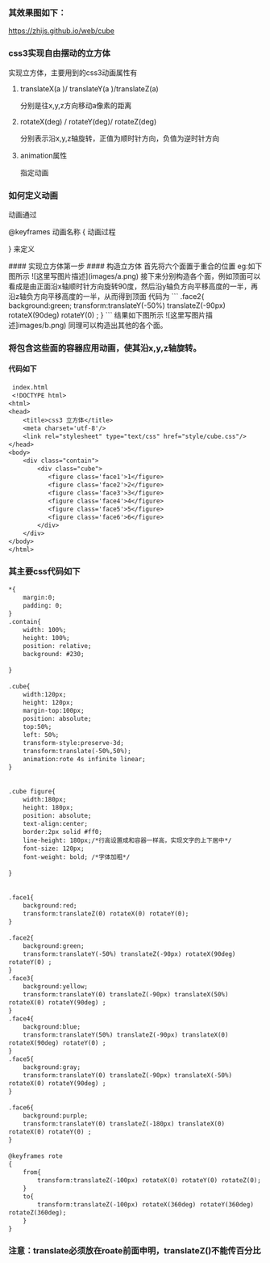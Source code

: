### 其效果图如下：
  https://zhijs.github.io/web/cube

### css3实现自由摆动的立方体
实现立方体，主要用到的css3动画属性有  
 <ol>
 
 <li><p>translateX(a )/ translateY(a )/translateZ(a)</p> 
<p>分别是往x,y,z方向移动a像素的距离</p>
</li>
<li>
<p>rotateX(deg) / rotateY(deg)/ rotateZ(deg) </p>
<P>分别表示沿x,y,z轴旋转，正值为顺时针方向，负值为逆时针方向</P>
</li>
<li>
  animation属性
  <p>指定动画</p>
</li>
</ol>

###  如何定义动画
动画通过
<p>@keyframes 动画名称
{  
  动画过程
 
}
来定义
</p>
#### 实现立方体第一步
#### 构造立方体
首先将六个面置于重合的位置 eg:如下图所示
![这里写图片描述](images/a.png) 
接下来分别构造各个面，例如顶面可以看成是由正面沿x轴顺时针方向旋转90度，然后沿y轴负方向平移高度的一半，再沿z轴负方向平移高度的一半，从而得到顶面  
代码为
```
 .face2{
	background:green;
	transform:translateY(-50%) translateZ(-90px) rotateX(90deg) rotateY(0) ;
} 
```
结果如下图所示  
![这里写图片描述]images/b.png)
同理可以构造出其他的各个面。

### 将包含这些面的容器应用动画，使其沿x,y,z轴旋转。
#### 代码如下
```
 index.html
 <!DOCTYPE html>
<html>
<head>
	<title>css3 立方体</title>
	<meta charset='utf-8'/>
	<link rel="stylesheet" type="text/css" href="style/cube.css"/>
</head>
<body>
    <div class="contain">
    	<div class="cube">
    	   <figure class='face1'>1</figure>
    	   <figure class='face2'>2</figure>
    	   <figure class='face3'>3</figure>
    	   <figure class='face4'>4</figure>
    	   <figure class='face5'>5</figure>
    	   <figure class='face6'>6</figure>
    	</div>
    </div>
</body>
</html>
```
### 其主要css代码如下  
```
*{
	margin:0;
	padding: 0;
}  
.contain{
	width: 100%;
	height: 100%;
	position: relative;
	background: #230;

}  

.cube{
	width:120px;
	height: 120px;
	margin-top:100px;
	position: absolute;
	top:50%;
	left: 50%;
	transform-style:preserve-3d;
	transform:translate(-50%,50%);
	animation:rote 4s infinite linear;
}  


.cube figure{  
	width:180px;
	height: 180px;
	position: absolute;
	text-align:center;	
	border:2px solid #ff0;
	line-height: 180px;/*行高设置成和容器一样高，实现文字的上下居中*/
	font-size: 120px;
	font-weight: bold; /*字体加粗*/

}


.face1{
	background:red;
	transform:translateZ(0) rotateX(0) rotateY(0);
}

.face2{
	background:green;
	transform:translateY(-50%) translateZ(-90px) rotateX(90deg) rotateY(0) ;
}  
.face3{
	background:yellow;
	transform:translateY(0) translateZ(-90px) translateX(50%)  rotateX(0) rotateY(90deg) ; 
}  
.face4{
	background:blue;
	transform:translateY(50%) translateZ(-90px) translateX(0)  rotateX(90deg) rotateY(0) ; 
}  
.face5{
	background:gray;
	transform:translateY(0) translateZ(-90px) translateX(-50%)  rotateX(0) rotateY(90deg) ; 
}    

.face6{
	background:purple;
	transform:translateY(0) translateZ(-180px) translateX(0)  rotateX(0) rotateY(0) ; 
}  

@keyframes rote
{
	from{
		transform:translateZ(-100px) rotateX(0) rotateY(0) rotateZ(0);
	}
	to{
		transform:translateZ(-100px) rotateX(360deg) rotateY(360deg) rotateZ(360deg);
	}
}
```
### 注意：translate必须放在roate前面申明，translateZ()不能传百分比
